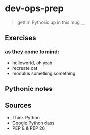 # dev-ops-prep
> gettin' Pythonic up in this mug
__

## Exercises
### as they come to mind:
- helloworld, oh yeah
- recreate cat
- modulus something something

## Pythonic notes

## Sources
- Think Python
- Google Python class
- PEP 8 & PEP 20
